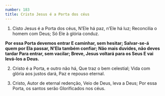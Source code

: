 ```yaml
---
number: 183
title: Cristo Jesus é a Porta dos céus
---
```


1. Cisto Jesus é a Porta dos céus,
  N’Ele há paz, n’Ele há luz;
  Reconcilia o homem com Deus;
  Só Ele à glória conduz.

  __Por essa Porta devemos entrar
  E caminhar, sem hesitar;
  Salvar-se-á quem por Ela passar,
  N’Ela também confiar;
  Não mais duvides, não deves tardar
  Para entrar, sem vacilar;
  Breve, Jesus voltará para os Seus
  E vai levá-los a Deus.__

2. Cristo é a Porta, e outro não há,
  Que traz o bem celestial;
  Vida com glória aos justos dará,
  Paz e repouso eternal.

3. Cristo, Autor de eternal redenção,
  Veio de Deus, leva a Deus;
  Por essa Porta, os santos serão
  Glorificados nos céus.
